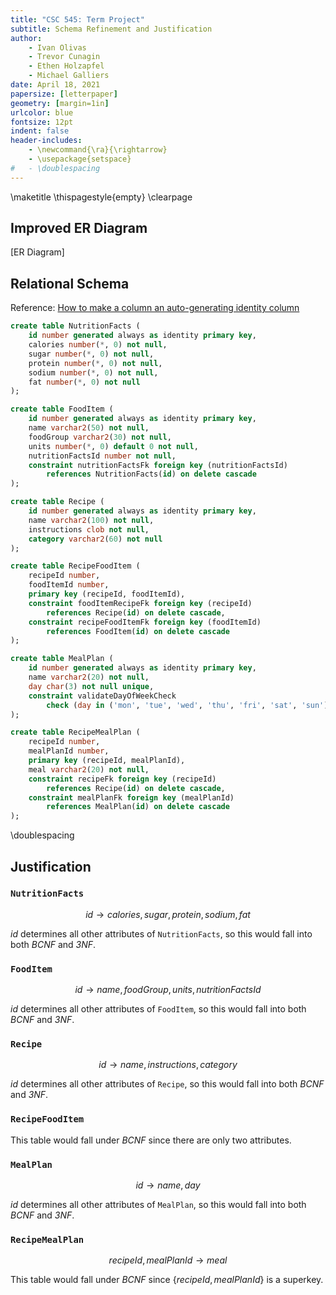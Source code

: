 ```yaml
---
title: "CSC 545: Term Project"
subtitle: Schema Refinement and Justification
author:
    - Ivan Olivas
    - Trevor Cunagin
    - Ethen Holzapfel
    - Michael Galliers
date: April 18, 2021
papersize: [letterpaper]
geometry: [margin=1in]
urlcolor: blue
fontsize: 12pt
indent: false
header-includes:
    - \newcommand{\ra}{\rightarrow}
    - \usepackage{setspace}
#   - \doublespacing
---
```


\maketitle
\thispagestyle{empty}
\clearpage

## Improved ER Diagram

[ER Diagram]

## Relational Schema

Reference: [How to make a column an auto-generating identity column](https://oracle-base.com/articles/12c/identity-columns-in-oracle-12cr1)

```sql
create table NutritionFacts (
    id number generated always as identity primary key,
    calories number(*, 0) not null,
    sugar number(*, 0) not null,
    protein number(*, 0) not null,
    sodium number(*, 0) not null,
    fat number(*, 0) not null
);

create table FoodItem (
    id number generated always as identity primary key,
    name varchar2(50) not null,
    foodGroup varchar2(30) not null,
    units number(*, 0) default 0 not null,
    nutritionFactsId number not null,
    constraint nutritionFactsFk foreign key (nutritionFactsId)
        references NutritionFacts(id) on delete cascade
);

create table Recipe (
    id number generated always as identity primary key,
    name varchar2(100) not null,
    instructions clob not null,
    category varchar2(60) not null
);

create table RecipeFoodItem (
    recipeId number,
    foodItemId number,
    primary key (recipeId, foodItemId),
    constraint foodItemRecipeFk foreign key (recipeId)
        references Recipe(id) on delete cascade,
    constraint recipeFoodItemFk foreign key (foodItemId)
        references FoodItem(id) on delete cascade
);

create table MealPlan (
    id number generated always as identity primary key,
    name varchar2(20) not null,
    day char(3) not null unique,
    constraint validateDayOfWeekCheck
        check (day in ('mon', 'tue', 'wed', 'thu', 'fri', 'sat', 'sun'))
);

create table RecipeMealPlan (
    recipeId number,
    mealPlanId number,
    primary key (recipeId, mealPlanId),
    meal varchar2(20) not null,
    constraint recipeFk foreign key (recipeId)
        references Recipe(id) on delete cascade,
    constraint mealPlanFk foreign key (mealPlanId)
        references MealPlan(id) on delete cascade
);
```

\doublespacing

## Justification

### `NutritionFacts`

$$id \rightarrow calories, sugar, protein, sodium, fat$$

$id$ determines all other attributes of `NutritionFacts`, so this would fall
into both _BCNF_ and _3NF_.

### `FoodItem`

$$id \rightarrow name, foodGroup, units, nutritionFactsId$$

$id$ determines all other attributes of `FoodItem`, so this would fall into both
_BCNF_ and _3NF_.

### `Recipe`

$$id \rightarrow name, instructions, category$$

$id$ determines all other attributes of `Recipe`, so this would fall into both
_BCNF_ and _3NF_.

### `RecipeFoodItem`

This table would fall under _BCNF_ since there are only two attributes.

### `MealPlan`

$$id \rightarrow name, day$$

$id$ determines all other attributes of `MealPlan`, so this would fall into both
_BCNF_ and _3NF_.

### `RecipeMealPlan`

$$recipeId, mealPlanId \rightarrow meal$$

This table would fall under _BCNF_ since $\{recipeId, mealPlanId\}$ is a
superkey.
